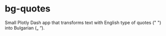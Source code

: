 # bg-quotes

Small Plotly Dash app that transforms text with English type of quotes (" ") into Bulgarian („ “).
